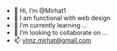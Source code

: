 - 👋 Hi, I’m @Mirhat1
- 👀 I am functional with web design
- 🌱 I’m currently learning ...
- 💞️ I’m looking to collaborate on ...
- 📫 ylmz.mirhat@gmail.com

<!---
Mirhat1/Mirhat1 is a ✨ special ✨ repository because its `README.md` (this file) appears on your GitHub profile.
You can click the Preview link to take a look at your changes.
--->
